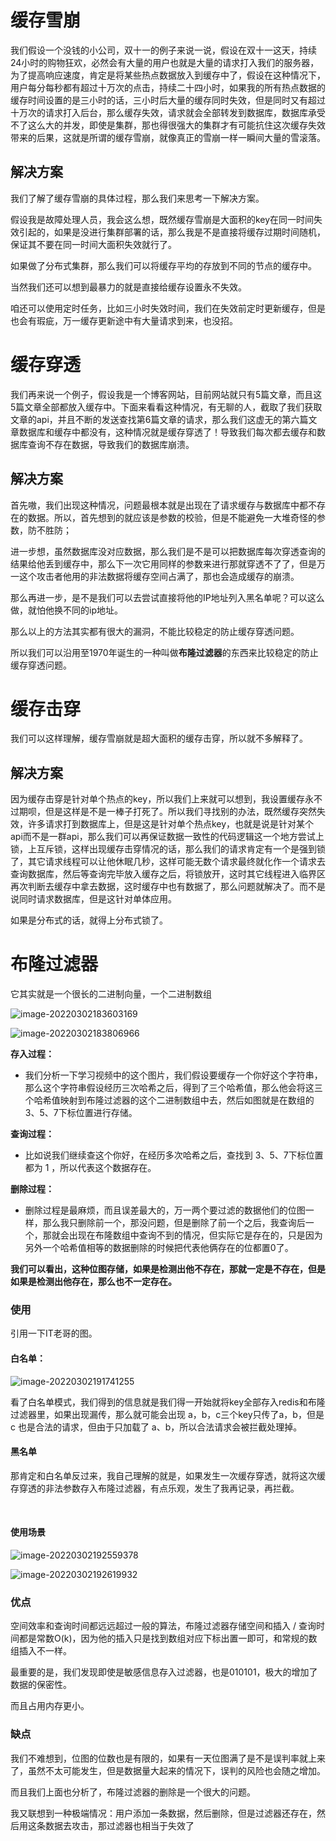 # 缓存雪崩

我们假设一个没钱的小公司，双十一的例子来说一说，假设在双十一这天，持续24小时的购物狂欢，必然会有大量的用户也就是大量的请求打入我们的服务器，为了提高响应速度，肯定是将某些热点数据放入到缓存中了，假设在这种情况下，用户每分每秒都有超过十万次的点击，持续二十四小时，如果我的所有热点数据的缓存时间设置的是三小时的话，三小时后大量的缓存同时失效，但是同时又有超过十万次的请求打入后台，那么缓存失效，请求就会全部转发到数据库，数据库承受不了这么大的并发，即使是集群，那也得很强大的集群才有可能抗住这次缓存失效带来的后果，这就是所谓的缓存雪崩，就像真正的雪崩一样一瞬间大量的雪滚落。

## 解决方案

我们了解了缓存雪崩的具体过程，那么我们来思考一下解决方案。

假设我是故障处理人员，我会这么想，既然缓存雪崩是大面积的key在同一时间失效引起的，如果是没进行集群部署的话，那么我是不是直接将缓存过期时间随机，保证其不要在同一时间大面积失效就行了。

如果做了分布式集群，那么我们可以将缓存平均的存放到不同的节点的缓存中。

当然我们还可以想到最暴力的就是直接给缓存设置永不失效。

咱还可以使用定时任务，比如三小时失效时间，我们在失效前定时更新缓存，但是也会有瑕疵，万一缓存更新途中有大量请求到来，也没招。



# 缓存穿透

我们再来说一个例子，假设我是一个博客网站，目前网站就只有5篇文章，而且这5篇文章全部都放入缓存中。下面来看看这种情况，有无聊的人，截取了我们获取文章的api，并且不断的发送查找第6篇文章的请求，那么我们这虚无的第六篇文章数据库和缓存中都没有，这种情况就是缓存穿透了！导致我们每次都去缓存和数据库查询不存在数据，导致我们的数据库崩溃。



## 解决方案

首先嗷，我们出现这种情况，问题最根本就是出现在了请求缓存与数据库中都不存在的数据。所以，首先想到的就应该是参数的校验，但是不能避免一大堆奇怪的参数，防不胜防；

进一步想，虽然数据库没对应数据，那么我们是不是可以把数据库每次穿透查询的结果给他丢到缓存中，那么下一次它用同样的参数来进行那就穿透不了了，但是万一这个攻击者他用的非法数据将缓存空间占满了，那也会造成缓存的崩溃。

那么再进一步，是不是我们可以去尝试直接将他的IP地址列入黑名单呢？可以这么做，就怕他换不同的ip地址。

那么以上的方法其实都有很大的漏洞，不能比较稳定的防止缓存穿透问题。

所以我们可以沿用至1970年诞生的一种叫做**布隆过滤器**的东西来比较稳定的防止缓存穿透问题。



# 缓存击穿

我们可以这样理解，缓存雪崩就是超大面积的缓存击穿，所以就不多解释了。



## 解决方案

因为缓存击穿是针对单个热点的key，所以我们上来就可以想到，我设置缓存永不过期呗，但是这样是不是一棒子打死了。所以我们寻找别的办法，既然缓存突然失效，许多请求打到数据库上，但是这是针对单个热点key，也就是说是针对某个api而不是一群api，那么我们可以再保证数据一致性的代码逻辑这一个地方尝试上锁，上互斥锁，这样出现缓存击穿情况的话，那么我们的请求肯定有一个是强到锁了，其它请求线程可以让他休眠几秒，这样可能无数个请求最终就化作一个请求去查询数据库，然后等查询完毕放入缓存之后，将锁放开，这时其它线程进入临界区再次判断去缓存中拿去数据，这时缓存中也有数据了，那么问题就解决了。而不是说同时请求数据库，但是这针对单体应用。

如果是分布式的话，就得上分布式锁了。





# 布隆过滤器



它其实就是一个很长的二进制向量，一个二进制数组

![image-20220302183603169](2022-03-02-Redis的缓存雪崩、击穿、穿透问题.assets/image-20220302183603169.png)

![image-20220302183806966](2022-03-02-Redis的缓存雪崩、击穿、穿透问题.assets/image-20220302183806966.png)

**存入过程：**

- 我们分析一下学习视频中的这个图片，我们假设要缓存一个你好这个字符串，那么这个字符串假设经历三次哈希之后，得到了三个哈希值，那么他会将这三个哈希值映射到布隆过滤器的这个二进制数组中去，然后如图就是在数组的3、5、7下标位置进行存储。

**查询过程：**

- 比如说我们继续查这个你好，在经历多次哈希之后，查找到 3、5、7下标位置都为 1 ，所以代表这个数据存在。

**删除过程：**

- 删除过程是最麻烦，而且误差最大的，万一两个要过滤的数据他们的位图一样，那么我只删除前一个，那没问题，但是删除了前一个之后，我查询后一个，那就会出现在布隆数组中查询不到的情况，但实际它是存在的，只是因为另外一个哈希值相等的数据删除的时候把代表他俩存在的位都置0了。

**我们可以看出，这种位图存储，如果是检测出他不存在，那就一定是不存在，但是如果是检测出他存在，那么也不一定存在。**



### 使用

引用一下IT老哥的图。

#### 白名单：

![image-20220302191741255](2022-03-02-Redis的缓存雪崩、击穿、穿透问题.assets/image-20220302191741255.png)

看了白名单模式，我们得到的信息就是我们得一开始就将key全部存入redis和布隆过滤器里，如果出现漏传，那么就可能会出现 a，b，c三个key只传了a，b，但是 c 也是合法的请求，但由于只加载了 a、b，所以合法请求会被拦截处理掉。

#### 黑名单

那肯定和白名单反过来，我自己理解的就是，如果发生一次缓存穿透，就将这次缓存穿透的非法参数存入布隆过滤器，有点乐观，发生了我再记录，再拦截。

​	

#### 使用场景

![image-20220302192559378](2022-03-02-Redis的缓存雪崩、击穿、穿透问题.assets/image-20220302192559378.png)

![image-20220302192619932](2022-03-02-Redis的缓存雪崩、击穿、穿透问题.assets/image-20220302192619932.png)

### 优点

空间效率和查询时间都远远超过一般的算法，布隆过滤器存储空间和插入 / 查询时间都是常数O(k)，因为他的插入只是找到数组对应下标出置一即可，和常规的数组插入不一样。

最重要的是，我们发现即使是敏感信息存入过滤器，也是010101，极大的增加了数据的保密性。

而且占用内存更小。



### 缺点

我们不难想到，位图的位数也是有限的，如果有一天位图满了是不是误判率就上来了，虽然不太可能发生，但是数据量大起来的情况下，误判的风险也会随之增加。

而且我们上面也分析了，布隆过滤器的删除是一个很大的问题。

我又联想到一种极端情况：用户添加一条数据，然后删除，但是过滤器还存在，然后用这条数据去攻击，那过滤器也相当于失效了